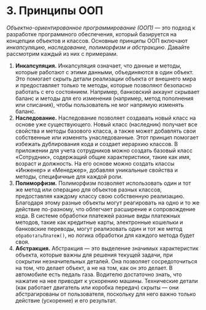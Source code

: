 # 3. Принципы ООП

*Объектно-ориентированное программирование (ООП)* — это подход к разработке программного обеспечения, который базируется на концепции объектов и классов. Основные принципы ООП включают *инкапсуляцию, наследование, полиморфизм и абстракцию*. Давайте рассмотрим каждый из них с примерами.

1. **Инкапсуляция.** Инкапсуляция означает, что данные и методы, которые работают с этими данными, объединяются в один объект. Это помогает скрыть детали реализации объекта от внешнего мира и предоставляет только те методы, которые позволяют безопасно работать с его состоянием. 
Например, банковский аккаунт скрывает баланс и методы для его изменения (например, метод пополнения или списания), чтобы пользователь не мог напрямую изменять баланс.
2. **Наследование.** Наследование позволяет создавать новый класс на основе уже существующего. Новый класс (наследник) получает все свойства и методы базового класса, а также может добавлять свои собственные или изменять унаследованные. Этот принцип помогает избежать дублирования кода и создает иерархию классов. 
В приложении для учета сотрудников можно создать базовый класс «Сотрудник», содержащий общие характеристики, такие как имя, возраст и должность. На его основе можно создать классы «Инженер» и «Менеджер», добавляя уникальные свойства и методы, специфичные для каждой роли.
3. **Полиморфизм.** Полиморфизм позволяет использовать один и тот же метод или операцию для объектов разных классов, предоставляя каждому классу свою собственную реализацию. Благодаря этому разные объекты могут реагировать на одно и то же действие по-разному, что облегчает расширение и сопровождение кода. 
В системе обработки платежей разные виды платежных методов, такие как кредитные карты, электронные кошельки и банковские переводы, могут реализовать один и тот же метод `обработатьПлатеж()`, но логика обработки для каждого метода будет своя.
4. **Абстракция.** Абстракция — это выделение значимых характеристик объекта, которые важны для решения текущей задачи, при сокрытии незначительных деталей. Она позволяет сосредоточиться на том, что делает объект, а не на том, как он это делает. 
В автомобиле есть педаль газа. Водителю достаточно знать, что нажатие на нее приводит к ускорению машины. Технические детали (как работает двигатель или коробка передач) скрыты — они абстрагированы от пользователя, поскольку для него важно только действие (ускорение) и его результат.
